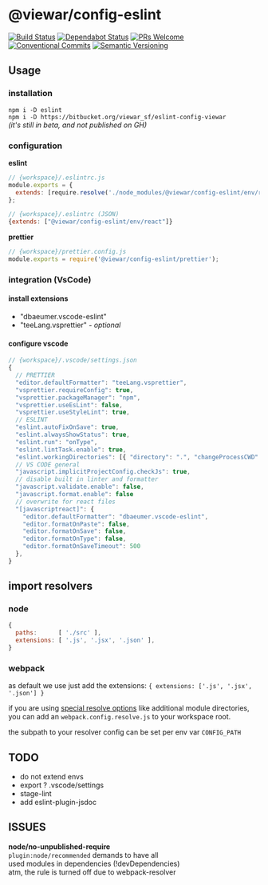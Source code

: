 # @viewar/config-eslint

[![Build Status](https://travis-ci.com/viewar/config-eslint.svg?token=9j4kv11sMyqyMRAPNQXm&branch=master)](https://travis-ci.com/viewar/config-eslint)
[![Dependabot Status](https://api.dependabot.com/badges/status?host=github&repo=viewar/config-eslint&identifier=214496490)](https://dependabot.com)
[![PRs Welcome][pr-welcome]](http://makeapullrequest.com)<br />
[![Conventional Commits](https://img.shields.io/badge/✔-Conventional%20Commits-blue.svg)](https://conventionalcommits.org)
[![Semantic Versioning][semantic-img]][semantic-url]

<!-- badge-urls -->

[pr-welcome]: https://img.shields.io/badge/PRs-welcome-brightgreen.svg
[semantic-img]: https://img.shields.io/badge/%20%20%F0%9F%93%A6%F0%9F%9A%80-semantic--release-blue.svg
[semantic-url]: https://semver.org/

<!-- /badge-urls -->

## Usage

### installation

`npm i -D eslint`  
`npm i -D https://bitbucket.org/viewar_sf/eslint-config-viewar`  
_(it's still in beta, and not published on GH)_

### configuration

**eslint**

```js
// {workspace}/.eslintrc.js
module.exports = {
  extends: [require.resolve('./node_modules/@viewar/config-eslint/env/react')],
};

// {workspace}/.eslintrc (JSON)
{extends: ["@viewar/config-eslint/env/react"]}
```

**prettier**

```js
// {workspace}/prettier.config.js
module.exports = require('@viewar/config-eslint/prettier');
```

### integration (VsCode)

#### install extensions

- "dbaeumer.vscode-eslint"
- "teeLang.vsprettier" _- optional_

#### configure vscode

```javascript
// {workspace}/.vscode/settings.json
{
  // PRETTIER
  "editor.defaultFormatter": "teeLang.vsprettier",
  "vsprettier.requireConfig": true,
  "vsprettier.packageManager": "npm",
  "vsprettier.useEsLint": false,
  "vsprettier.useStyleLint": true,
  // ESLINT
  "eslint.autoFixOnSave": true,
  "eslint.alwaysShowStatus": true,
  "eslint.run": "onType",
  "eslint.lintTask.enable": true,
  "eslint.workingDirectories": [{ "directory": ".", "changeProcessCWD": true }],
  // VS CODE general
  "javascript.implicitProjectConfig.checkJs": true,
  // disable built in linter and formatter
  "javascript.validate.enable": false,
  "javascript.format.enable": false
  // overwrite for react files
  "[javascriptreact]": {
    "editor.defaultFormatter": "dbaeumer.vscode-eslint",
    "editor.formatOnPaste": false,
    "editor.formatOnSave": false,
    "editor.formatOnType": false,
    "editor.formatOnSaveTimeout": 500
  },
}

```

## import resolvers

### node

```javascript
{
  paths:      [ './src' ],
  extensions: [ '.js', '.jsx', '.json' ],
}
```

### webpack

as default we use just add the extensions:
`{ extensions: ['.js', '.jsx', '.json'] }`

if you are using [special resolve options](https://bitbucket.org/viewar_sf/viewar-webpack/src/master/src/webpack.config.resolve.js) like additional module directories,  
you can add an `webpack.config.resolve.js` to your workspace root.

the subpath to your resolver config can be set per env var `CONFIG_PATH`

## TODO

- do not extend envs
- export ? .vscode/settings
- stage-lint
- add eslint-plugin-jsdoc

## ISSUES

**node/no-unpublished-require**  
 `plugin:node/recommended` demands to have all  
 used modules in dependencies (!devDependencies)  
 atm, the rule is turned off due to webpack-resolver
